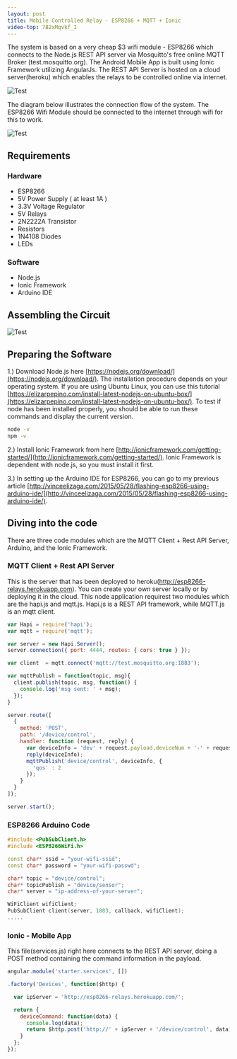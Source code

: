 ```yaml
---
layout: post
title: Mobile Controlled Relay - ESP8266 + MQTT + Ionic
video-top: 7B2xMqvkf_I
---
```

The system is based on a very cheap $3 wifi module - ESP8266 which connects to the Node.js REST API server via Mosquitto's free online MQTT Broker (test.mosquitto.org). The Android Mobile App is built using Ionic Framework utilizing AngularJs.
The REST API Server is hosted on a cloud server(heroku) which enables the relays to be controlled online via internet.

![Test](https://lh3.googleusercontent.com/MT3cCGJZptMq1ZqHtQfZnXR6KrfGNixHuM3Td_rG25A=w3360-h1890-no "esp8266")

The diagram below illustrates the connection flow of the system. The ESP8266 Wifi Module should be connected to the internet through wifi for this to work.

![Test](https://lh3.googleusercontent.com/5qLDksi8lvpFFtA0XhiToL0T-ywVQpjcK9AI6W-7fxU=w684-h392-no "esp8266 - diagram")

## Requirements



### Hardware
- ESP8266
- 5V Power Supply ( at least 1A )
- 3.3V Voltage Regulator
- 5V Relays
- 2N2222A Transistor
- Resistors
- 1N4108 Diodes
- LEDs

### Software
- Node.js
- Ionic Framework
- Arduino IDE

## Assembling the Circuit

![Test](https://lh3.googleusercontent.com/9D8iGzvVCNlwAAgmo1qCA_KNw6jdZB9iLx7QF2MHOLc=w975-h912-no "esp8266 - circuit")

## Preparing the Software

1.) Download Node.js here [https://nodejs.org/download/](https://nodejs.org/download/). The installation procedure depends on your operating system.
If you are using Ubuntu Linux, you can use this tutorial [https://elizarpepino.com/install-latest-nodejs-on-ubuntu-box/](https://elizarpepino.com/install-latest-nodejs-on-ubuntu-box/). To test if node has been installed properly, you should be able to run these commands and display the current version.

```bash
node -v
npm -v
```

2.) Install Ionic Framework from here [http://ionicframework.com/getting-started/](http://ionicframework.com/getting-started/). Ionic Framework is dependent with node.js, so you must install it first.

3.) In setting up the Arduino IDE for ESP8266, you can go to my previous article [http://vinceelizaga.com/2015/05/28/flashing-esp8266-using-arduino-ide/](http://vinceelizaga.com/2015/05/28/flashing-esp8266-using-arduino-ide/).

## Diving into the code
There are three code modules which are the MQTT Client + Rest API Server, Arduino, and the Ionic Framework.

### MQTT Client + Rest API Server
This is the server that has been deployed to heroku(http://esp8266-relays.herokuapp.com). You can create your own server locally or by deploying it in the cloud. This node application requirest two modules which are the hapi.js and mqtt.js. Hapi.js is a REST API framework, while MQTT.js is an mqtt client.

```javascript
var Hapi = require('hapi');
var mqtt = require('mqtt');

var server = new Hapi.Server();
server.connection({ port: 4444, routes: { cors: true } });

var client  = mqtt.connect('mqtt://test.mosquitto.org:1883');

var mqttPublish = function(topic, msg){
  client.publish(topic, msg, function() {
    console.log('msg sent: ' + msg);
  });
}

server.route([
  {
    method: 'POST',
    path: '/device/control',
    handler: function (request, reply) {
      var deviceInfo = 'dev' + request.payload.deviceNum + '-' + request.payload.command;
      reply(deviceInfo);
      mqttPublish('device/control', deviceInfo, {
        'qos' : 2
      });
    }
  }
]);

server.start();
```

### ESP8266 Arduino Code

```c++
#include <PubSubClient.h>
#include <ESP8266WiFi.h>

const char* ssid = "your-wifi-ssid";
const char* password = "your-wifi-passwd";

char* topic = "device/control";
char* topicPublish = "device/sensor";
char* server = "ip-address-of-your-server";

WiFiClient wifiClient;
PubSubClient client(server, 1883, callback, wifiClient);
.....

```
### Ionic - Mobile App
This file(services.js) right here connects to the REST API server, doing a POST method
containing the command information in the payload.

```javascript
angular.module('starter.services', [])

.factory('Devices', function($http) {

  var ipServer = 'http://esp8266-relays.herokuapp.com/';

  return {
    deviceCommand: function(data) {
      console.log(data);
      return $http.post('http://' + ipServer + '/device/control', data);
    }
  };
});
```
